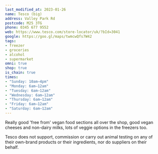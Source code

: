 ```yaml
---
last_modified_at: 2023-01-26
name: Tesco (big)
address: Valley Park Rd
postcode: M25 3TG
phone: 0345 677 9552
web: https://www.tesco.com/store-locator/uk/?bId=3041
google: https://goo.gl/maps/twmcwQfs7W42
tags:
- freezer
- groceries
- alcohol
- supermarket
omni: true
shop: true
is_chain: true
times:
- "Sunday: 10am–4pm"
- "Monday: 6am–12am"
- "Tuesday: 6am–12am"
- "Wednesday: 6am–12am"
- "Thursday: 6am–12am"
- "Friday: 6am–12am"
- "Saturday: 6am–12am"
---
```


Really good 'free from' vegan food sections all over the shop, good vegan cheeses and non-dairy milks, lots of veggie options in the freezers too.

Tesco does not support, commission or carry out animal testing on any of their own-brand products or their ingredients, nor do suppliers on their behalf.
